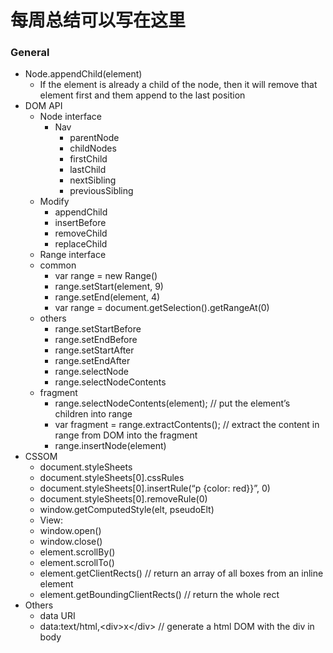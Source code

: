 # 每周总结可以写在这里

### General

+ Node.appendChild(element)
  + If the element is already a child of the node, then it will remove that element first and them append to the last position
+ DOM API
  + Node interface
    + Nav
      + parentNode
      + childNodes
      + firstChild
      + lastChild
      + nextSibling
      + previousSibling
   + Modify
      + appendChild
      + insertBefore
      + removeChild
      + replaceChild
  + Range interface
   + common
      + var range = new Range()
      + range.setStart(element, 9)
      + range.setEnd(element, 4)
      + var range = document.getSelection().getRangeAt(0)
   + others
      + range.setStartBefore
      + range.setEndBefore
      + range.setStartAfter
      + range.setEndAfter
      + range.selectNode
      + range.selectNodeContents
   + fragment
      + range.selectNodeContents(element); //  put the element’s children into range 
      + var fragment = range.extractContents(); //  extract the content in range from DOM into the fragment
      + range.insertNode(element)
+ CSSOM
  + document.styleSheets
   + document.styleSheets[0].cssRules
   + document.styleSheets[0].insertRule(“p {color: red}}”, 0)
   + document.styleSheets[0].removeRule(0)
  + window.getComputedStyle(elt, pseudoElt)
  + View:
   + window.open()
   + window.close()
   + element.scrollBy()
   + element.scrollTo()
   + element.getClientRects()  //  return an array of all boxes from an inline element
   + element.getBoundingClientRects()  //  return the whole rect
+ Others
  + data URI
   + data:text/html,&lt;div>x&lt;/div>  //  generate a html DOM with the div in body
